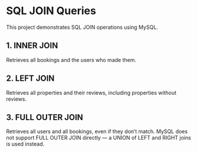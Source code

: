 # SQL JOIN Queries

This project demonstrates SQL JOIN operations using MySQL.

## 1. INNER JOIN
Retrieves all bookings and the users who made them.

## 2. LEFT JOIN
Retrieves all properties and their reviews, including properties without reviews.

## 3. FULL OUTER JOIN
Retrieves all users and all bookings, even if they don’t match.
MySQL does not support FULL OUTER JOIN directly — a UNION of LEFT and RIGHT joins is used instead.
